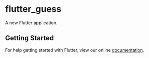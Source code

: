# flutter_guess

A new Flutter application.

## Getting Started

For help getting started with Flutter, view our online
[documentation](https://flutter.io/).
